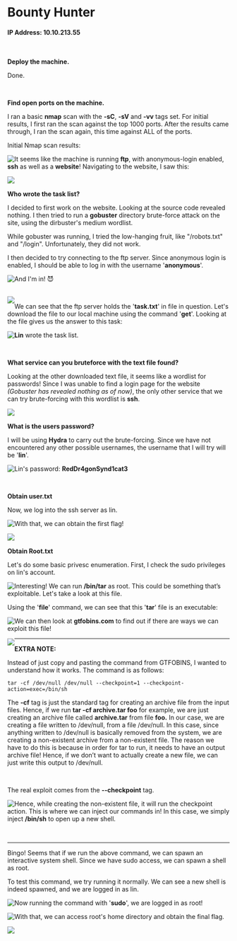 # Bounty Hunter

#### IP Address: 10.10.213.55

<br>

**Deploy the machine.**

Done.

<br>

**Find open ports on the machine.**

I ran a basic **nmap** scan with the **-sC**, **-sV** and **-vv** tags set. For initial results, I first ran the scan against the top 1000 ports. After the results came through, I ran the scan again, this time against ALL of the ports.

Initial Nmap scan results:

<img style="float: left;" src="screenshots/screenshot1.png">

It seems like the machine is running **ftp**, with anonymous-login enabled, **ssh** as well as a **website**! Navigating to the website, I saw this:

<img style="float: left;" src="screenshots/screenshot2.png">

<br>

**Who wrote the task list?** 

I decided to first work on the website. Looking at the source code revealed nothing. I then tried to run a **gobuster** directory brute-force attack on the site, using the dirbuster's medium wordlist. 

While gobuster was running, I tried the low-hanging fruit, like "/robots.txt" and "/login". Unfortunately, they did not work.

I then decided to try connecting to the ftp server. Since anonymous login is enabled, I should be able to log in with the username '**anonymous**'.

<img style="float: left;" src="screenshots/screenshot3.png">

And I'm in! :smiling_imp:

<br>

<img style="float: left;" src="screenshots/screenshot4.png">

We can see that the ftp server holds the '**task.txt**' in file in question. Let's download the file to our local machine using the command '**get**'. Looking at the file gives us the answer to this task:

 <img style="float: left;" src="screenshots/screenshot5.png">





**Lin** wrote the task list.

<br>

**What service can you bruteforce with the text file found?**

Looking at the other downloaded text file, it seems like a wordlist for passwords! Since I was unable to find a login page for the website *(Gobuster has revealed nothing as of now)*, the only other service that we can try brute-forcing with this wordlist is **ssh**.

<img style="float: left;" src="screenshots/screenshot6.png">

<br>

 **What is the users password?** 

I will be using **Hydra** to carry out the brute-forcing. Since we have not encountered any other possible usernames, the username that I will try will be '**lin**'.

<img style="float: left;" src="screenshots/screenshot7.png">

Lin's password: **RedDr4gonSynd1cat3**

<br>

**Obtain user.txt**

Now, we log into the ssh server as lin.

<img style="float: left;" src="screenshots/screenshot8.png">

With that, we can obtain the first flag!

<img style="float: left;" src="screenshots/screenshot9.png">

<br>

**Obtain Root.txt**

Let's do some basic privesc enumeration. First, I check the sudo privileges on lin's account.

<img style="float: left;" src="screenshots/screenshot10.png">

Interesting! We can run **/bin/tar** as root. This could be something that’s exploitable. Let's take a look at this file.

Using the '**file**' command, we can see that this '**tar**' file is an executable:

<img style="float: left;" src="screenshots/screenshot11.png">

We can then look at **gtfobins.com** to find out if there are ways we can exploit this file! 

<img style="float: left;" src="screenshots/screenshot12.png">

---

**EXTRA NOTE:**

Instead of just copy and pasting the command from GTFOBINS, I wanted to understand how it works. The command is as follows:

```
tar -cf /dev/null /dev/null --checkpoint=1 --checkpoint-action=exec=/bin/sh
```

The **-cf** tag is just the standard tag for creating an archive file from the input files. Hence, if we run **tar -cf archive.tar foo** for example, we are just creating an archive file called **archive.tar** from file **foo.** In our case, we are creating a file written to /dev/null, from a file /dev/null. In this case, since anything written to /dev/null is basically removed from the system, we are creating a non-existent archive from a non-existent file. The reason we have to do this is because in order for tar to run, it needs to have an output archive file! Hence, if we don’t want to actually create a new file, we can just write this output to /dev/null.

<br>

The real exploit comes from the **--checkpoint** tag. 

<img style="float: left;" src="screenshots/screenshot13.png">

Hence, while creating the non-existent file, it will run the checkpoint action. This is where we can inject our commands in! In this case, we simply inject **/bin/sh** to open up a new shell.

<br>

---

Bingo! Seems that if we run the above command, we can spawn an interactive system shell. Since we have sudo access, we can spawn a shell as root.

To test this command, we try running it normally. We can see a new shell is indeed spawned, and we are logged in as lin.

<img style="float: left;" src="screenshots/screenshot14.png">

Now running the command with '**sudo**', we are logged in as root!

<img style="float: left;" src="screenshots/screenshot15.png">

With that, we can access root's home directory and obtain the final flag.

<img style="float: left;" src="screenshots/screenshot15.png">

